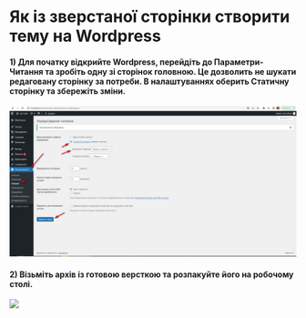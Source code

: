# Як із зверстаної сторінки створити тему на Wordpress

#### 1) Для початку відкрийте Wordpress, перейдіть до Параметри-Читання та зробіть одну зі сторінок головною. Це дозволить не шукати редаговану сторінку за потреби. В налаштуваннях оберить Статичну сторінку та збережіть зміни.

![](https://github.com/ssonyau/integration-of-layout-on-Wordpress/blob/main/Screenshot%202023-04-24%20135451.png)

#### 2) Візьміть архів із готовою версткою та розпакуйте його на робочому столі.

![](https://github.com/ssonyau/)
